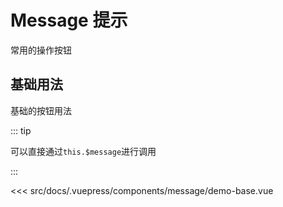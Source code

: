 # Message 提示

常用的操作按钮

## 基础用法

基础的按钮用法

::: tip

可以直接通过`this.$message`进行调用

:::

<demo-block>

<message-demo-base slot="source"></message-demo-base>

<<< src/docs/.vuepress/components/message/demo-base.vue

</demo-block>
